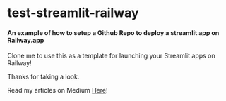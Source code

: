 # test-streamlit-railway
#### An example of how to setup a Github Repo to deploy a streamlit app on Railway.app
Clone me to use this as a template for launching your Streamlit apps on Railway!

Thanks for taking a look.

Read my articles on Medium [Here](https://medium.com/@calebdame)!
